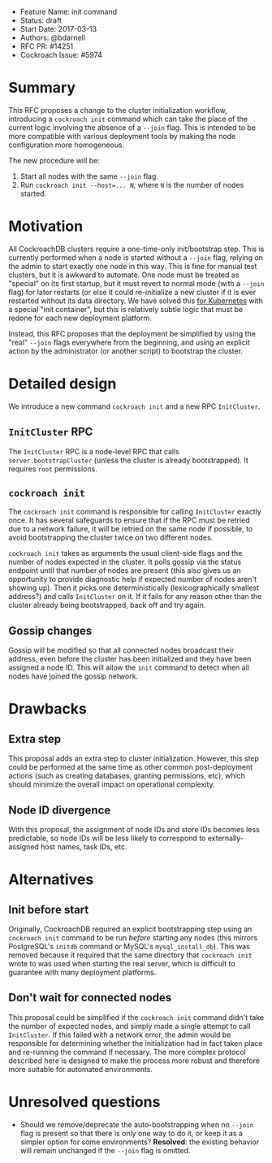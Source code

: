 - Feature Name: init command
- Status: draft
- Start Date: 2017-03-13
- Authors: @bdarnell
- RFC PR: #14251
- Cockroach Issue: #5974

# Summary

This RFC proposes a change to the cluster initialization workflow,
introducing a `cockroach init` command which can take the place of the
current logic involving the absence of a `--join` flag. This is
intended to be more compatible with various deployment tools by making
the node configuration more homogeneous.

The new procedure will be:

1. Start all nodes with the same `--join` flag.
2. Run `cockroach init --host=... N`, where `N` is the number of nodes started.

# Motivation

All CockroachDB clusters require a one-time-only init/bootstrap step.
This is currently performed when a node is started without a `--join`
flag, relying on the admin to start exactly one node in this way. This
is fine for manual test clusters, but it is awkward to automate. One
node must be treated as "special" on its first startup, but it must
revert to normal mode (with a `--join` flag) for later restarts (or
else it could re-initialize a new cluster if it is ever restarted
without its data directory. We have solved
this
[for Kubernetes](https://github.com/cockroachdb/cockroach/blob/43f24c9042657448a0ad635b95099b75e478de41/cloud/kubernetes/cockroachdb-statefulset.yaml#L97) with
a special "init container", but this is relatively subtle logic that
must be redone for each new deployment platform.

Instead, this RFC proposes that the deployment be simplified by using
the "real" `--join` flags everywhere from the beginning, and using an
explicit action by the administrator (or another script) to bootstrap
the cluster.

# Detailed design

We introduce a new command `cockroach init` and a new RPC
`InitCluster`.

## `InitCluster` RPC

The `InitCluster` RPC is a node-level RPC that calls
`server.bootstrapCluster` (unless the cluster is already
bootstrapped). It requires `root` permissions.

## `cockroach init`

The `cockroach init` command is responsible for calling `InitCluster`
exactly once. It has several safeguards to ensure that if the RPC must
be retried due to a network failure, it will be retried on the same
node if possible, to avoid bootstrapping the cluster twice on two
different nodes.

`cockroach init` takes as arguments the usual client-side flags and
the number of nodes expected in the cluster. It polls gossip via the
status endpoint until that number of nodes are present (this also
gives us an opportunity to provide diagnostic help if expected number
of nodes aren't showing up). Then it picks one deterministically
(lexicographically smallest address?) and calls `InitCluster` on it.
If it fails for any reason other than the cluster already being
bootstrapped, back off and try again.

## Gossip changes

Gossip will be modified so that all connected nodes broadcast their
address, even before the cluster has been initialized and they have
been assigned a node ID. This will allow the `init` command to detect
when all nodes have joined the gossip network.

# Drawbacks

## Extra step

This proposal adds an extra step to cluster initialization. However,
this step could be performed at the same time as other common
post-deployment actions (such as creating databases, granting
permissions, etc), which should minimize the overall impact on
operational complexity.

## Node ID divergence

With this proposal, the assignment of node IDs and store IDs becomes
less predictable, so node IDs will be less likely to correspond to
externally-assigned host names, task IDs, etc.

# Alternatives

## Init before start

Originally, CockroachDB required an explicit bootstrapping step using
an `cockroach init` command to be run *before* starting any nodes
(this mirrors PostgreSQL's `initdb` command or MySQL's
`mysql_install_db`). This was removed because it required that the
same directory that `cockroach init` wrote to was used when starting
the real server, which is difficult to guarantee with many deployment
platforms.

## Don't wait for connected nodes

This proposal could be simplified if the `cockroach init` command
didn't take the number of expected nodes, and simply made a single
attempt to call `InitCluster`. If this failed with a network error,
the admin would be responsible for determining whether the
initialization had in fact taken place and re-running the command if
necessary. The more complex protocol described here is designed to
make the process more robust and therefore more suitable for automated
environments.

# Unresolved questions

- Should we remove/deprecate the auto-bootstrapping when no `--join`
  flag is present so that there is only one way to do it, or keep it
  as a simpler option for some environments?  **Resolved**: the existing
  behavior will remain unchanged if the `--join` flag is omitted.
